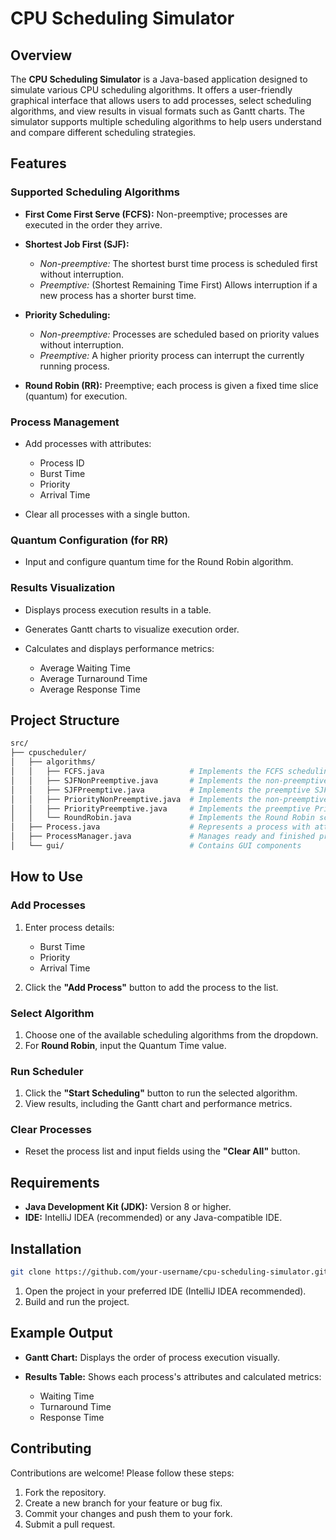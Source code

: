 # CPU Scheduling Simulator

## Overview

The **CPU Scheduling Simulator** is a Java-based application designed to simulate various CPU scheduling algorithms. It offers a user-friendly graphical interface that allows users to add processes, select scheduling algorithms, and view results in visual formats such as Gantt charts. The simulator supports multiple scheduling algorithms to help users understand and compare different scheduling strategies.

## Features

### Supported Scheduling Algorithms

* **First Come First Serve (FCFS):**
  Non-preemptive; processes are executed in the order they arrive.

* **Shortest Job First (SJF):**

  * *Non-preemptive:* The shortest burst time process is scheduled first without interruption.
  * *Preemptive:* (Shortest Remaining Time First) Allows interruption if a new process has a shorter burst time.

* **Priority Scheduling:**

  * *Non-preemptive:* Processes are scheduled based on priority values without interruption.
  * *Preemptive:* A higher priority process can interrupt the currently running process.

* **Round Robin (RR):**
  Preemptive; each process is given a fixed time slice (quantum) for execution.

### Process Management

* Add processes with attributes:

  * Process ID
  * Burst Time
  * Priority
  * Arrival Time
* Clear all processes with a single button.

### Quantum Configuration (for RR)

* Input and configure quantum time for the Round Robin algorithm.

### Results Visualization

* Displays process execution results in a table.
* Generates Gantt charts to visualize execution order.
* Calculates and displays performance metrics:

  * Average Waiting Time
  * Average Turnaround Time
  * Average Response Time

## Project Structure

```bash
src/
├── cpuscheduler/
│   ├── algorithms/
│   │   ├── FCFS.java                   # Implements the FCFS scheduling algorithm
│   │   ├── SJFNonPreemptive.java       # Implements the non-preemptive SJF algorithm
│   │   ├── SJFPreemptive.java          # Implements the preemptive SJF algorithm
│   │   ├── PriorityNonPreemptive.java  # Implements the non-preemptive Priority algorithm
│   │   ├── PriorityPreemptive.java     # Implements the preemptive Priority algorithm
│   │   └── RoundRobin.java             # Implements the Round Robin scheduling algorithm
│   ├── Process.java                    # Represents a process with attributes like burst time, priority, and arrival time
│   ├── ProcessManager.java             # Manages ready and finished processes
│   └── gui/                            # Contains GUI components
```

## How to Use

### Add Processes

1. Enter process details:

   * Burst Time
   * Priority
   * Arrival Time
2. Click the **"Add Process"** button to add the process to the list.

### Select Algorithm

1. Choose one of the available scheduling algorithms from the dropdown.
2. For **Round Robin**, input the Quantum Time value.

### Run Scheduler

1. Click the **"Start Scheduling"** button to run the selected algorithm.
2. View results, including the Gantt chart and performance metrics.

### Clear Processes

* Reset the process list and input fields using the **"Clear All"** button.

## Requirements

* **Java Development Kit (JDK):** Version 8 or higher.
* **IDE:** IntelliJ IDEA (recommended) or any Java-compatible IDE.

## Installation

```bash
git clone https://github.com/your-username/cpu-scheduling-simulator.git
```

1. Open the project in your preferred IDE (IntelliJ IDEA recommended).
2. Build and run the project.

## Example Output

* **Gantt Chart:**
  Displays the order of process execution visually.

* **Results Table:**
  Shows each process's attributes and calculated metrics:

  * Waiting Time
  * Turnaround Time
  * Response Time

## Contributing

Contributions are welcome! Please follow these steps:

1. Fork the repository.
2. Create a new branch for your feature or bug fix.
3. Commit your changes and push them to your fork.
4. Submit a pull request.
